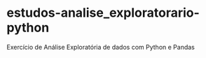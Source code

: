 # estudos-analise_exploratorario-python

Exercício de Análise Exploratória de dados com Python e Pandas

